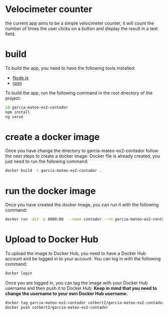 # Velocimeter counter

the current app aims to be a simple velocimeter counter, it will count the number of times the user clicks on a button and display the result in a text field.

# build

To build the app, you need to have the following tools installed:
- [Node.js](https://nodejs.org/en/download/)
- [npm](https://www.npmjs.com/get-npm)

To build the app, run the following command in the root directory of the project:

```bash
cd garcia-mateo-ex2-contador
npm install
ng serve
```

# create a docker image
Once you have change the directory to garcia-mateo-ex2-contador follow the next steps to create a docker image:
Docker file is already created, you just need to run the following command:
```bash
docker build -t garcia-mateo-ex2-contador .
```
# run the docker image
Once you have created the docker image, you can run it with the following command:
```bash
docker run -dit -p 8080:80  --name contador --rm garcia-mateo-ex2-contador
```

# Upload to Docker Hub
To upload the image to Docker Hub, you need to have a Docker Hub account and be logged in to your account. You can log in with the following command:
```bash
docker login
```
Once you are logged in, you can tag the image with your Docker Hub username and then push it to Docker Hub:
**Keep in mind that you need to change the username to your own Docker Hub username.**
```bash
docker tag garcia-mateo-ex2-contador cotbert2/garcia-mateo-ex2-contador
docker push cotbert2/garcia-mateo-ex2-contador
```




